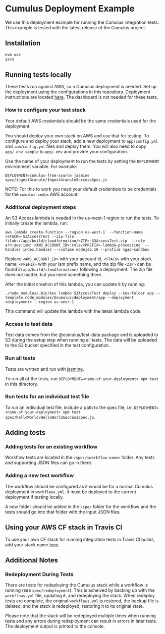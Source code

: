#  Cumulus Deployment Example

We use this deployment example for running the Cumulus integration tests. This example is tested with the latest release of the Cumulus project.

## Installation

```bash
nvm use
yarn
```

## Running tests locally

These tests run against AWS, so a Cumulus deployment is needed. Set up the deployment using the configurations in this repository. Deployment instructions are located [here](https://nasa.github.io/cumulus/deployment/). The dashboard is not needed for these tests.

### How to configure your test stack

Your default AWS credentials should be the same credentials used for the deployment.

You should deploy your own stack on AWS and use that for testing. To configure and deploy your stack, add a new deployment to `app/config.yml` and `iam/config.yml` files and deploy them. You will also need to copy `app/.env.sample` to `app/.env` and provide your configuration.

Use the name of your deployment to run the tests by setting the `DEPLOYMENT` environment variable. For example:

```
DEPLOYMENT=cumulus-from-source jasmine spec/ingestGranule/IngestGranuleSuccessSpec.js
```

NOTE: For this to work you need your default credentials to be credentials for the `cumulus-sndbx` AWS account.

### Additional deployment steps

An S3 Access lambda is needed in the us-west-1 region to run the tests. To initially create the lambda, run:

```
aws lambda create-function --region us-west-1  --function-name <STACK>-S3AccessTest --zip-file fileb://app/build/cloudformation/<ZIP>-S3AccessTest.zip  --role arn:aws:iam::<AWS_ACCOUNT_ID>:role/<PREFIX>-lambda-processing  --handler index.handler --runtime nodejs6.10 --profile ngap-sandbox
```

Replace `<AWS_ACCOUNT_ID>` with your account Id, `<STACK>` with your stack name, `<PREFIX>` with your iam prefix name, and the zip file `<ZIP>` can be found in `app/build/cloudformation/` following a deployment. The zip file does not matter, but you need something there.

After the initial creation of this lambda, you can update it by running:

```
./node_modules/.bin/kes lambda S3AccessTest deploy --kes-folder app --template node_modules/@cumulus/deployment/app --deployment <deployment> --region us-west-1
```

This command will update the lambda with the latest lambda code.

### Access to test data

Test data comes from the @cumulus/test-data package and is uploaded to S3 during the setup step when running all tests. The data will be uploaded to the S3 bucket specified in the test configuration.

### Run all tests

Tests are written and run with [jasmine](https://jasmine.github.io/setup/nodejs.html).

To run all of the tests, run `DEPLOYMENT=<name-of-your-deployment> npm test` in this directory.

### Run tests for an individual test file

To run an individual test file, include a path to the spec file, i.e. `DEPLOYMENT=<name-of-your-deployment> npm test spec/helloWorld/HelloWorldSuccessSpec.js`.

## Adding tests

### Adding tests for an existing workflow

Workflow tests are located in the `/spec/<workflow-name>` folder. Any tests and supporting JSON files can go in there.

### Adding a new test workflow

The workflow should be configured as it would be for a normal Cumulus deployment in `workflows.yml`. It must be deployed to the current deployment if testing locally.

A new folder should be added in the `/spec` folder for the workflow and the tests should go into that folder with the input JSON files.

## Using your AWS CF stack in Travis CI

To use your own CF stack for running integration tests in Travis CI builds, add
your stack name [here](../travis-ci/select-stack.js).

## Additional Notes

### Redeployment During Tests

There are tests for redeploying the Cumulus stack while a workflow is running (see `spec/redeployment`). This is acheived by backing up with the `workflows.yml` file, updating it, and redeploying the stack. When redeploy tests are complete, the original `workflows.yml` is restored, the backup file is deleted, and the stack is redeployed, restoring it to its original state.

Please note that the stack will be redeployed multiple times when running tests and any errors during redeployment can result in errors in later tests. The deployment output is printed to the console.
